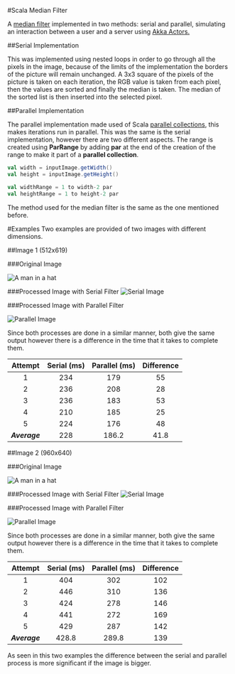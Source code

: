 #Scala Median Filter

A [median filter](https://www.cs.auckland.ac.nz/courses/compsci373s1c/PatricesLectures/Image%20Filtering.pdf) implemented in two methods: serial and parallel, simulating an interaction between a user and a server using [Akka Actors.](https://doc.akka.io/docs/akka/current/typed/actors.html)

##Serial Implementation

This was implemented using nested loops in order to go through all the pixels in the image, because of the limits of the implementation the borders of the picture will remain unchanged. A 3x3 square of the pixels of the picture is taken on each iteration, the RGB value is taken from each pixel, then the values are sorted and finally the median is taken. The median of the sorted list is then inserted into the selected pixel.

##Parallel Implementation

The parallel implementation made used of Scala [parallel collections](https://docs.scala-lang.org/overviews/parallel-collections/overview.html), this makes iterations run in parallel. This was the same is the serial implementation, however there are two different aspects. The range is created using **ParRange** by adding **par** at the end of the creation of the range to make it part of a **parallel collection**. 
```Scala
val width = inputImage.getWidth()
val height = inputImage.getHeight() 

val widthRange = 1 to width-2 par
val heightRange = 1 to height-2 par
``` 

The method used for the median filter is the same as the one mentioned before.

#Examples
Two examples are provided of two images with different dimensions. 

##Image 1 (512x619)

###Original Image 

![A man in a hat](Images/men.png)

###Processed Image with Serial Filter
![Serial Image](output/serialImage.jpg)


###Processed Image with Parallel Filter

![Parallel Image](output/parallelImage.jpg)

Since both processes are done in a similar manner, both give the same output however there is a difference in the time that it takes to complete them.

|    Attempt    | Serial (ms) | Parallel (ms) | Difference |
|:-------------:|:-----------:|:-------------:|:----------:|
|       1       |     234     |      179      |     55     |
|       2       |     236     |      208      |     28     |
|       3       |     236     |      183      |     53     |
|       4       |     210     |      185      |     25     |
|       5       |     224     |      176      |     48     |
| ***Average*** |     228     |     186.2     |    41.8    |

##Image 2 (960x640)

###Original Image

![A man in a hat](Images/flowers.jpeg)

###Processed Image with Serial Filter
![Serial Image](output/flowersSerialImage.jpg)


###Processed Image with Parallel Filter

![Parallel Image](output/flowersParallelImage.jpg)

Since both processes are done in a similar manner, both give the same output however there is a difference in the time that it takes to complete them.

|    Attempt    | Serial (ms) | Parallel (ms) | Difference |
|:-------------:|:-----------:|:-------------:|:----------:|
|       1       |     404     |      302      |    102     |
|       2       |     446     |      310      |    136     |
|       3       |     424     |      278      |    146     |
|       4       |     441     |      272      |    169     |
|       5       |     429     |      287      |    142     |
| ***Average*** |    428.8    |     289.8     |    139     |

As seen in this two examples the difference between the serial and parallel process is more significant if the image is bigger.